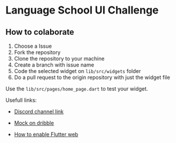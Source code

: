 # Language School UI Challenge

## How to colaborate

1. Choose a Issue
2. Fork the repository
3. Clone the repository to your machine
4. Create a branch with issue name
5. Code the selected widget on `lib/src/widgets` folder
6. Do a pull request to the origin repository with just the widget file

Use the `lib/src/pages/home_page.dart` to test your widget.

Usefull links:

-  [Discord channel link](https://discordapp.com/invite/x7X4uA9)

- [Mock on dribble](https://dribbble.com/shots/13979977-Language-School)

- [How to enable Flutter web](https://flutter.dev/docs/get-started/web)
